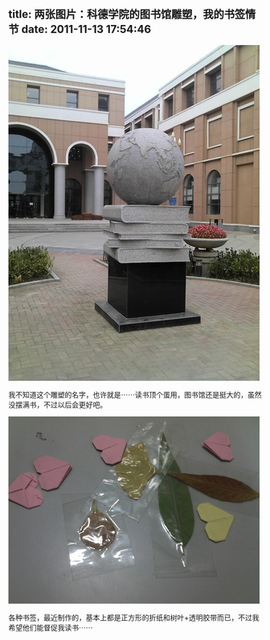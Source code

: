 title: 两张图片：科德学院的图书馆雕塑，我的书签情节
date: 2011-11-13 17:54:46
---

[![](/uploads/2011/11/IMG_20111107_100613.jpg "IMG_20111107_100613")](/uploads/2011/11/IMG_20111107_100613.jpg)

 

 

 

 

我不知道这个雕塑的名字，也许就是⋯⋯读书顶个蛋用，图书馆还是挺大的，虽然没摆满书，不过以后会更好吧。

[![](/uploads/2011/11/IMG_20111113_174749.jpg "IMG_20111113_174749")](/uploads/2011/11/IMG_20111113_174749.jpg)

各种书签，最近制作的，基本上都是正方形的折纸和树叶+透明胶带而已，不过我希望他们能督促我读书⋯⋯

 

 

 
